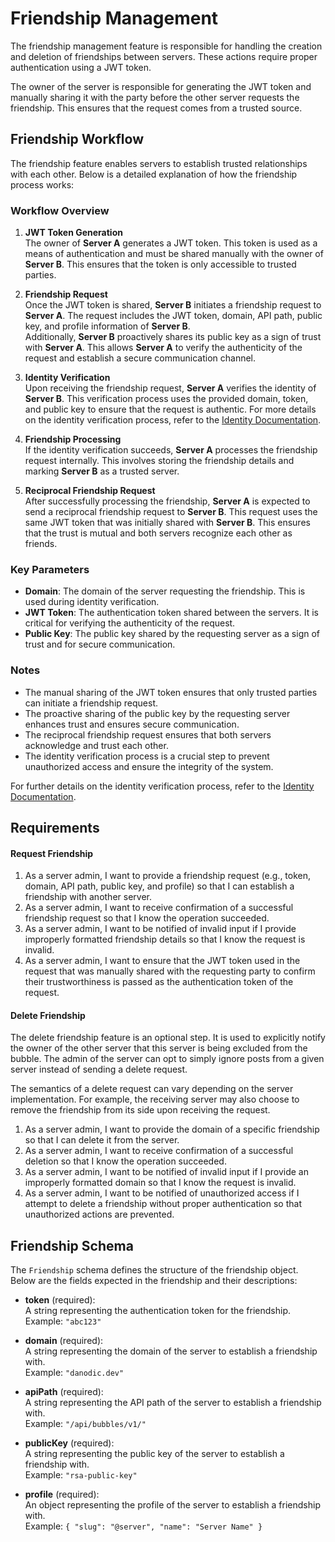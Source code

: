 # Friendship Management

The friendship management feature is responsible for handling the creation and deletion of friendships between servers. These actions require proper authentication using a JWT token.

The owner of the server is responsible for generating the JWT token and manually sharing it with the party before the other server requests the friendship. This ensures that the request comes from a trusted source.

## Friendship Workflow

The friendship feature enables servers to establish trusted relationships with each other. Below is a detailed explanation of how the friendship process works:

### Workflow Overview

1. **JWT Token Generation**  
   The owner of **Server A** generates a JWT token. This token is used as a means of authentication and must be shared manually with the owner of **Server B**. This ensures that the token is only accessible to trusted parties.

2. **Friendship Request**  
   Once the JWT token is shared, **Server B** initiates a friendship request to **Server A**. The request includes the JWT token, domain, API path, public key, and profile information of **Server B**.  
   Additionally, **Server B** proactively shares its public key as a sign of trust with **Server A**. This allows **Server A** to verify the authenticity of the request and establish a secure communication channel.

3. **Identity Verification**  
   Upon receiving the friendship request, **Server A** verifies the identity of **Server B**. This verification process uses the provided domain, token, and public key to ensure that the request is authentic. For more details on the identity verification process, refer to the [Identity Documentation](#identity).

4. **Friendship Processing**  
   If the identity verification succeeds, **Server A** processes the friendship request internally. This involves storing the friendship details and marking **Server B** as a trusted server.

5. **Reciprocal Friendship Request**  
   After successfully processing the friendship, **Server A** is expected to send a reciprocal friendship request to **Server B**. This request uses the same JWT token that was initially shared with **Server B**. This ensures that the trust is mutual and both servers recognize each other as friends.

### Key Parameters

- **Domain**: The domain of the server requesting the friendship. This is used during identity verification.
- **JWT Token**: The authentication token shared between the servers. It is critical for verifying the authenticity of the request.
- **Public Key**: The public key shared by the requesting server as a sign of trust and for secure communication.

### Notes

- The manual sharing of the JWT token ensures that only trusted parties can initiate a friendship request.
- The proactive sharing of the public key by the requesting server enhances trust and ensures secure communication.
- The reciprocal friendship request ensures that both servers acknowledge and trust each other.
- The identity verification process is a crucial step to prevent unauthorized access and ensure the integrity of the system.

For further details on the identity verification process, refer to the [Identity Documentation](#identity).

## Requirements

#### Request Friendship

1. As a server admin, I want to provide a friendship request (e.g., token, domain, API path, public key, and profile) so that I can establish a friendship with another server.
2. As a server admin, I want to receive confirmation of a successful friendship request so that I know the operation succeeded.
3. As a server admin, I want to be notified of invalid input if I provide improperly formatted friendship details so that I know the request is invalid.
4. As a server admin, I want to ensure that the JWT token used in the request that was manually shared with the requesting party to confirm their trustworthiness is passed as the authentication token of the request.

#### Delete Friendship

The delete friendship feature is an optional step. It is used to explicitly notify the owner of the other server that this server is being excluded from the bubble. The admin of the server can opt to simply ignore posts from a given server instead of sending a delete request.

The semantics of a delete request can vary depending on the server implementation. For example, the receiving server may also choose to remove the friendship from its side upon receiving the request.

1. As a server admin, I want to provide the domain of a specific friendship so that I can delete it from the server.
2. As a server admin, I want to receive confirmation of a successful deletion so that I know the operation succeeded.
3. As a server admin, I want to be notified of invalid input if I provide an improperly formatted domain so that I know the request is invalid.
4. As a server admin, I want to be notified of unauthorized access if I attempt to delete a friendship without proper authentication so that unauthorized actions are prevented.

## Friendship Schema

The `Friendship` schema defines the structure of the friendship object. Below are the fields expected in the friendship and their descriptions:

- **token** (required):  
  A string representing the authentication token for the friendship.  
  Example: `"abc123"`

- **domain** (required):  
  A string representing the domain of the server to establish a friendship with.  
  Example: `"danodic.dev"`

- **apiPath** (required):  
  A string representing the API path of the server to establish a friendship with.  
  Example: `"/api/bubbles/v1/"`

- **publicKey** (required):  
  A string representing the public key of the server to establish a friendship with.  
  Example: `"rsa-public-key"`

- **profile** (required):  
  An object representing the profile of the server to establish a friendship with.  
  Example: `{ "slug": "@server", "name": "Server Name" }`
